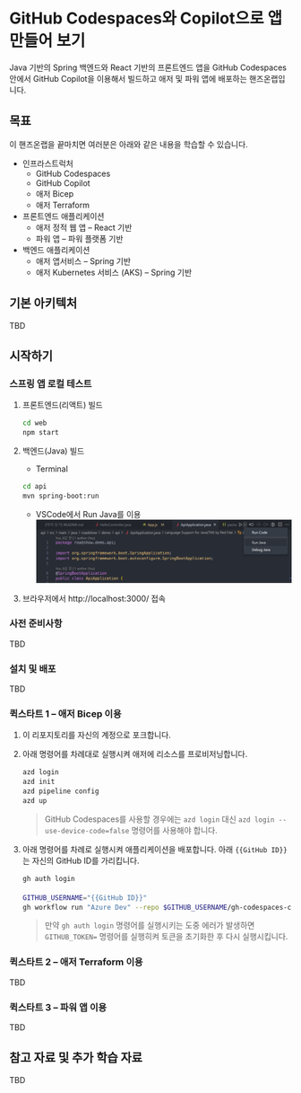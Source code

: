 # GitHub Codespaces와 Copilot으로 앱 만들어 보기

Java 기반의 Spring 백엔드와 React 기반의 프론트엔드 앱을 GitHub Codespaces 안에서 GitHub Copilot을 이용해서 빌드하고 애저 및 파워 앱에 배포하는 핸즈온랩입니다.


## 목표

이 핸즈온랩을 끝마치면 여러분은 아래와 같은 내용을 학습할 수 있습니다.

- 인프라스트럭처
  - GitHub Codespaces
  - GitHub Copilot
  - 애저 Bicep
  - 애저 Terraform
- 프론트엔드 애플리케이션
  - 애저 정적 웹 앱 &ndash; React 기반
  - 파워 앱 &ndash; 파워 플랫폼 기반
- 백엔드 애플리케이션
  - 애저 앱서비스 &ndash; Spring 기반
  - 애저 Kubernetes 서비스 (AKS) &ndash; Spring 기반


## 기본 아키텍처

TBD


## 시작하기

### 스프링 앱 로컬 테스트

1. 프론트엔드(리액트) 빌드

   ```bash
   cd web
   npm start
   ```

2. 백엔드(Java) 빌드
    - Terminal

   ```bash
   cd api
   mvn spring-boot:run
   ```

    - VSCode에서 Run Java를 이용
    ![java_run](/images/java_run.png)

3. 브라우저에서 http://localhost:3000/ 접속


### 사전 준비사항

TBD


### 설치 및 배포

TBD


### 퀵스타트 1 &ndash; 애저 Bicep 이용

1. 이 리포지토리를 자신의 계정으로 포크합니다.
2. 아래 명령어를 차례대로 실행시켜 애저에 리소스를 프로비저닝합니다.

    ```bash
    azd login
    azd init
    azd pipeline config
    azd up
    ```

   > GitHub Codespaces를 사용할 경우에는 `azd login` 대신 `azd login --use-device-code=false` 명령어를 사용해야 합니다.

3. 아래 명령어를 차례로 실행시켜 애플리케이션을 배포합니다. 아래 `{{GitHub ID}}`는 자신의 GitHub ID를 가리킵니다.

    ```bash
    gh auth login

    GITHUB_USERNAME="{{GitHub ID}}"
    gh workflow run "Azure Dev" --repo $GITHUB_USERNAME/gh-codespaces-copilot-in-a-day-ko
    ```

   > 만약 `gh auth login` 명령어를 실행시키는 도중 에러가 발생하면 `GITHUB_TOKEN=` 명령어를 실행히켜 토큰을 초기화한 후 다시 실행시킵니다.


### 퀵스타트 2 &ndash; 애저 Terraform 이용

TBD


### 퀵스타트 3 &ndash; 파워 앱 이용

TBD


## 참고 자료 및 추가 학습 자료

TBD
